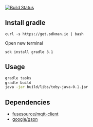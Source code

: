 [![Build Status](https://travis-ci.org/toby-cloud/toby-java.svg?branch=master)](https://travis-ci.org/toby-cloud/toby-java)


## Install gradle

`curl -s https://get.sdkman.io | bash`

Open new terminal

`sdk install gradle 3.1`


## Usage

```bash
gradle tasks
gradle build
java -jar build/libs/toby-java-0.1.jar
```

## Dependencies

- [fusesource/mqtt-client](https://github.com/fusesource/mqtt-client)
- [google/gson](https://github.com/google/gson)
